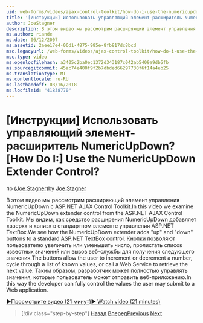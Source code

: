 ```yaml
---
uid: web-forms/videos/ajax-control-toolkit/how-do-i-use-the-numericupdown-extender-control
title: '[Инструкции] Использовать управляющий элемент-расширитель NumericUpDown? | Документы Майкрософт'
author: JoeStagner
description: В этом видео мы рассмотрим расширяющий элемент управления NumericUpDown с ASP.NET AJAX Control Toolkit. Мы видим, как средство расширения NumericUpDown добавляет «вверх» и «вниз»...
ms.author: riande
ms.date: 06/12/2007
ms.assetid: 2aee17e4-06d1-4875-985e-8fb817dc8bcd
msc.legacyurl: /web-forms/videos/ajax-control-toolkit/how-do-i-use-the-numericupdown-extender-control
msc.type: video
ms.openlocfilehash: a3405c2ba0ec1372d343187c042ab5409a9db5fb
ms.sourcegitcommit: 45ac74e400f9f2b7dbded66297730f6f14a4eb25
ms.translationtype: MT
ms.contentlocale: ru-RU
ms.lasthandoff: 08/16/2018
ms.locfileid: "41838770"
---
```

<a name="how-do-i-use-the-numericupdown-extender-control"></a><span data-ttu-id="09449-105">[Инструкции] Использовать управляющий элемент-расширитель NumericUpDown?</span><span class="sxs-lookup"><span data-stu-id="09449-105">[How Do I:] Use the NumericUpDown Extender Control?</span></span>
====================
<span data-ttu-id="09449-106">по [(Joe Stagner)](https://github.com/JoeStagner)</span><span class="sxs-lookup"><span data-stu-id="09449-106">by [Joe Stagner](https://github.com/JoeStagner)</span></span>

<span data-ttu-id="09449-107">В этом видео мы рассмотрим расширяющий элемент управления NumericUpDown с ASP.NET AJAX Control Toolkit.</span><span class="sxs-lookup"><span data-stu-id="09449-107">In this video we examine the NumericUpDown extender control from the ASP.NET AJAX Control Toolkit.</span></span> <span data-ttu-id="09449-108">Мы видим, как средство расширения NumericUpDown добавляет «вверх» и «вниз» в стандартном элементе управления ASP.NET TextBox.</span><span class="sxs-lookup"><span data-stu-id="09449-108">We see how the NumericUpDown extender adds "up" and "down" buttons to a standard ASP.NET TextBox control.</span></span> <span data-ttu-id="09449-109">Кнопки позволяют пользователю увеличить или уменьшить число, пролистать список известных значений или вызов веб-службы для получения следующего значения.</span><span class="sxs-lookup"><span data-stu-id="09449-109">The buttons allow the user to increment or decrement a number, cycle through a list of known values, or call a Web Service to retrieve the next value.</span></span> <span data-ttu-id="09449-110">Таким образом, разработчик может полностью управлять значения, которые пользователь может отправить веб-приложению.</span><span class="sxs-lookup"><span data-stu-id="09449-110">In this way the developer can fully control the values the user may submit to a Web application.</span></span>

[<span data-ttu-id="09449-111">&#9654;Просмотрите видео (21 минут)</span><span class="sxs-lookup"><span data-stu-id="09449-111">&#9654; Watch video (21 minutes)</span></span>](https://channel9.msdn.com/Blogs/ASP-NET-Site-Videos/how-do-i-use-the-numericupdown-extender-control)

> [!div class="step-by-step"]
> <span data-ttu-id="09449-112">[Назад](how-do-i-use-the-pagingbulletedlist-extender-control.md)
> [Вперед](how-do-i-use-the-aspnet-ajax-validatorcallout-extender.md)</span><span class="sxs-lookup"><span data-stu-id="09449-112">[Previous](how-do-i-use-the-pagingbulletedlist-extender-control.md)
[Next](how-do-i-use-the-aspnet-ajax-validatorcallout-extender.md)</span></span>
